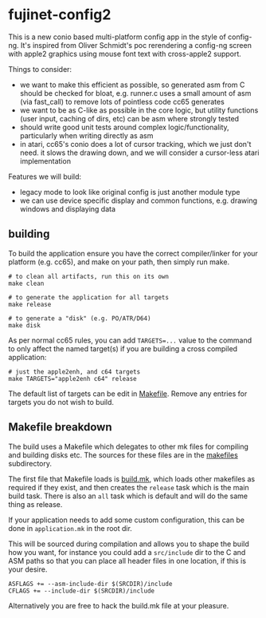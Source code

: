 # fujinet-config2

This is a new conio based multi-platform config app in the style of config-ng.
It's inspired from Oliver Schmidt's poc rerendering a config-ng screen with apple2 graphics using mouse font text with cross-apple2 support.

Things to consider:

- we want to make this efficient as possible, so generated asm from C should be checked for bloat, e.g. runner.c uses a small amount of asm (via fast_call) to remove lots of pointless code cc65 generates
- we want to be as C-like as possible in the core logic, but utility functions (user input, caching of dirs, etc) can be asm where strongly tested
- should write good unit tests around complex logic/functionality, particularly when writing directly as asm
- in atari, cc65's conio does a lot of cursor tracking, which we just don't need. it slows the drawing down, and we will consider a cursor-less atari implementation

Features we will build:
- legacy mode to look like original config is just another module type
- we can use device specific display and common functions, e.g. drawing windows and displaying data

## building

To build the application ensure you have the correct compiler/linker for your platform (e.g. cc65), and
make on your path, then simply run make.

```shell
# to clean all artifacts, run this on its own
make clean

# to generate the application for all targets
make release

# to generate a "disk" (e.g. PO/ATR/D64)
make disk
```

As per normal cc65 rules, you can add `TARGETS=...` value to the command to only affect the named target(s) if you
are building a cross compiled application:

```shell
# just the apple2enh, and c64 targets
make TARGETS="apple2enh c64" release
```

The default list of targets can be edit in [Makefile](Makefile). Remove any entries for targets you do not
wish to build.

## Makefile breakdown

The build uses a Makefile which delegates to other mk files for compiling and building disks etc.
The sources for these files are in the [makefiles](makefiles) subdirectory.

The first file that Makefile loads is [build.mk](makefiles/build.mk), which loads other makefiles as required if
they exist, and then creates the `release` task which is the main build task. There is also an `all` task which
is default and will do the same thing as release.

If your application needs to add some custom configuration, this can be done in `application.mk` in the root dir.

This will be sourced during compilation and allows you to shape the build how you want, for instance
you could add a `src/include` dir to the C and ASM paths so that you can place all header files in one location,
if this is your desire.

```make
ASFLAGS += --asm-include-dir $(SRCDIR)/include
CFLAGS += --include-dir $(SRCDIR)/include
```

Alternatively you are free to hack the build.mk file at your pleasure.
